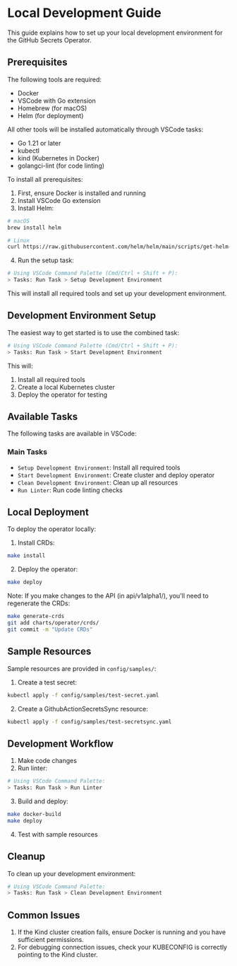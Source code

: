 # Local Development Guide

This guide explains how to set up your local development environment for the GitHub Secrets Operator.

## Prerequisites

The following tools are required:
- Docker
- VSCode with Go extension
- Homebrew (for macOS)
- Helm (for deployment)

All other tools will be installed automatically through VSCode tasks:
- Go 1.21 or later
- kubectl
- kind (Kubernetes in Docker)
- golangci-lint (for code linting)

To install all prerequisites:

1. First, ensure Docker is installed and running
2. Install VSCode Go extension
3. Install Helm:
```bash
# macOS
brew install helm

# Linux
curl https://raw.githubusercontent.com/helm/helm/main/scripts/get-helm-3 | bash
```

4. Run the setup task:
```bash
# Using VSCode Command Palette (Cmd/Ctrl + Shift + P):
> Tasks: Run Task > Setup Development Environment
```

This will install all required tools and set up your development environment.

## Development Environment Setup

The easiest way to get started is to use the combined task:
```bash
# Using VSCode Command Palette (Cmd/Ctrl + Shift + P):
> Tasks: Run Task > Start Development Environment
```

This will:
1. Install all required tools
2. Create a local Kubernetes cluster
3. Deploy the operator for testing

## Available Tasks

The following tasks are available in VSCode:

### Main Tasks
- `Setup Development Environment`: Install all required tools
- `Start Development Environment`: Create cluster and deploy operator
- `Clean Development Environment`: Clean up all resources
- `Run Linter`: Run code linting checks

## Local Deployment

To deploy the operator locally:

1. Install CRDs:
```bash
make install
```

2. Deploy the operator:
```bash
make deploy
```

Note: If you make changes to the API (in api/v1alpha1/), you'll need to regenerate the CRDs:
```bash
make generate-crds
git add charts/operator/crds/
git commit -m "Update CRDs"
```

## Sample Resources

Sample resources are provided in `config/samples/`:

1. Create a test secret:
```bash
kubectl apply -f config/samples/test-secret.yaml
```

2. Create a GithubActionSecretsSync resource:
```bash
kubectl apply -f config/samples/test-secretsync.yaml
```

## Development Workflow

1. Make code changes
2. Run linter:
```bash
# Using VSCode Command Palette:
> Tasks: Run Task > Run Linter
```

3. Build and deploy:
```bash
make docker-build
make deploy
```

4. Test with sample resources

## Cleanup

To clean up your development environment:
```bash
# Using VSCode Command Palette:
> Tasks: Run Task > Clean Development Environment
```

## Common Issues

1. If the Kind cluster creation fails, ensure Docker is running and you have sufficient permissions.
2. For debugging connection issues, check your KUBECONFIG is correctly pointing to the Kind cluster.
